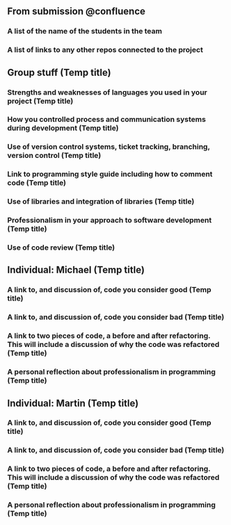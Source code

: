 
## From submission @confluence

### A list of the name of the students in the team
### A list of links to any other repos connected to the project

## Group stuff (Temp title)

### Strengths and weaknesses of languages you used in your project (Temp title)


### How you controlled process and communication systems during development (Temp title)


### Use of version control systems, ticket tracking, branching, version control (Temp title)


### Link to programming style guide including how to comment code (Temp title)


### Use of libraries and integration of libraries (Temp title)


### Professionalism in your approach to software development (Temp title)


### Use of code review (Temp title)

## Individual: Michael (Temp title)

### A link to, and discussion of, code you consider good (Temp title)

### A link to, and discussion of, code you consider bad (Temp title)

### A link to two pieces of code, a before and after refactoring.  This will include a discussion of why the code was refactored (Temp title)

### A personal reflection about professionalism in programming (Temp title)

## Individual: Martin (Temp title)

### A link to, and discussion of, code you consider good (Temp title)

### A link to, and discussion of, code you consider bad (Temp title)

### A link to two pieces of code, a before and after refactoring.  This will include a discussion of why the code was refactored (Temp title)

### A personal reflection about professionalism in programming (Temp title)


